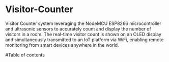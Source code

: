 # Visitor-Counter
Visitor Counter system leveraging the NodeMCU ESP8266 microcontroller and ultrasonic sensors to accurately count and display the number of visitors in a room. The real-time visitor count is shown on an OLED display and simultaneously transmitted to an IoT platform via WiFi, enabling remote monitoring from smart devices anywhere in the world.

#Table of contents
